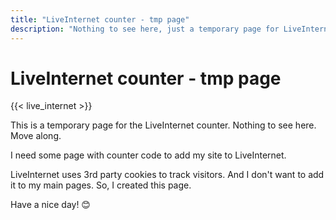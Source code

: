 ```yaml
---
title: "LiveInternet counter - tmp page"
description: "Nothing to see here, just a temporary page for LiveInternet counter."
---
```


# LiveInternet counter - tmp page

{{< live_internet >}}

This is a temporary page for the LiveInternet counter. Nothing to see here. Move along. 

I need some page with counter code to add my site to LiveInternet.

LiveInternet uses 3rd party cookies to track visitors. And I don't want to add it to my main pages. So, I created this page.

Have a nice day! 😊